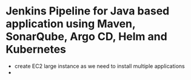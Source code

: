 #  Jenkins Pipeline for Java based application using Maven, SonarQube, Argo CD, Helm and Kubernetes

*  create EC2 large instance as we need to install multiple applications
*  
